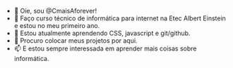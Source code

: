 - 👋 Oie, sou @CmaisAforever!
- 👀 Faço curso técnico de informática para internet na Etec Albert Einstein e estou no meu primeiro ano.
- 🌱 Estou atualmente aprendendo CSS, javascript e git/github.
- 💞️ Procuro colocar meus projetos por aqui.
- 📫 E estou sempre interessada em aprender mais coisas sobre informática.

<!---
CmaisAforever/CmaisAforever is a ✨ special ✨ repository because its `README.md` (this file) appears on your GitHub profile.
You can click the Preview link to take a look at your changes.
--->
